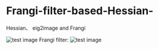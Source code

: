# Frangi-filter-based-Hessian-
Hessian、 eig2image and Frangi

![test image](https://github.com/yimingstyle/Frangi-filter-based-Hessian-/blob/master/Screenshots/test.tif)
Frangi filter:
![test image](https://github.com/yimingstyle/Frangi-filter-based-Hessian-/blob/master/Screenshots/test.tif)

